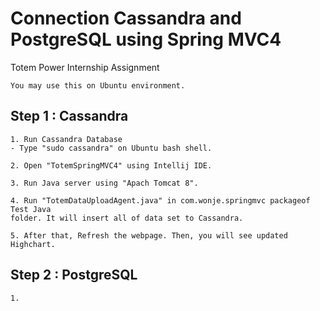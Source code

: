 # Connection Cassandra and PostgreSQL using Spring MVC4
Totem Power Internship Assignment

```
You may use this on Ubuntu environment.
```

## Step 1 : Cassandra
```
1. Run Cassandra Database
- Type "sudo cassandra" on Ubuntu bash shell.

2. Open "TotemSpringMVC4" using Intellij IDE.

3. Run Java server using "Apach Tomcat 8".

4. Run "TotemDataUploadAgent.java" in com.wonje.springmvc packageof Test Java
folder. It will insert all of data set to Cassandra.

5. After that, Refresh the webpage. Then, you will see updated Highchart.
```

## Step 2 : PostgreSQL
```
1.
```
